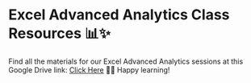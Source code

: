 # Excel Advanced Analytics Class Resources 📊✨
Find all the materials for our Excel Advanced Analytics sessions at this Google Drive link: [Click Here](https://drive.google.com/drive/folders/1v_-_l7ya_vz1nnLu0xpLXirVr83xNQCf?usp=sharing) 📁🔗 Happy learning!
